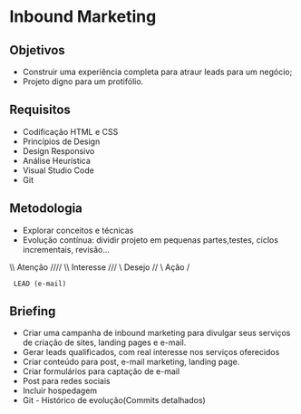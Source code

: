 # Inbound Marketing

## Objetivos
- Construir uma experiência completa para atraur leads para um negócio;
- Projeto digno para um protifólio.

## Requisitos
- Codificação HTML e CSS
- Princípios de Design
- Design Responsivo
- Análise Heurística
- Visual Studio Code
- Git

## Metodologia
- Explorar conceitos e técnicas
- Evolução contínua: dividir projeto em pequenas partes,testes, ciclos incrementais, revisão...

\\\\  Atenção   ////
 \\\ Interesse ///
   \\  Desejo //
     \ Ação  /

     LEAD (e-mail)

## Briefing
- Criar uma campanha de inbound marketing para divulgar seus serviços de criação de sites, landing pages e e-mail.
- Gerar leads qualificados, com real interesse nos serviços oferecidos
- Criar conteúdo para post, e-mail marketing, landing page.
- Criar formulários para captação de e-mail
- Post para redes sociais
- Incluir hospedagem
- Git -  Histórico de evolução(Commits detalhados)